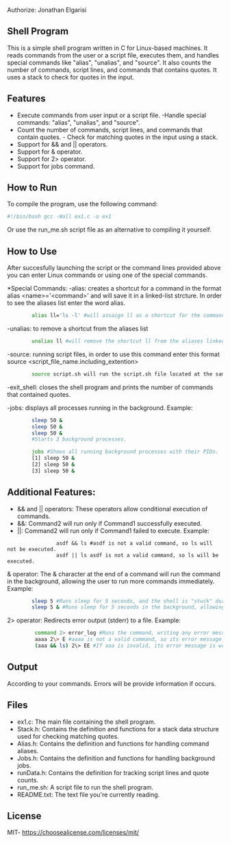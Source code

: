 Authorize: Jonathan Elgarisi

## Shell Program 
This is a simple shell program written in C for Linux-based machines. It reads commands from the user or a script file,
executes them, and handles special commands like \"alias\", \"unalias\",
and \"source\". It also counts the number of commands, script lines, and
commands that contains quotes. It uses a stack to check for quotes in
the input.

## Features
- Execute commands from user input or a script file. 
-Handle special commands: \"alias\", \"unalias\", and \"source\". 
- Count the number of commands, script lines, and commands that contain
quotes. - Check for matching quotes in the input using a stack. 
- Support for && and \|\| operators. 
- Support for & operator. 
- Support for 2\> operator. 
- Support for jobs command.

## How to Run
To compile the program, use the following command:
```bash
#!/bin/bash gcc -Wall ex1.c -o ex1
```
Or use the run_me.sh script file as an alternative to compiling it
yourself.

## How to Use
 After succesfully launching the script or the command
lines provided above you can enter Linux commands or using one of the
special commands.

*Special Commands: 
-alias: creates a shortcut for a command in the
format alias \<name\>=\'\<command\>\' and will save it in a linked-list
strcture.
         In order to see the aliases list enter the word alias. 
```bash 
        alias ll='ls -l' #will assaign ll as a shortcut for the command ls -l. then, typing alias will result with the output: ll='ls -l'
```

-unalias: to remove a shortcut from the aliases list 
```bash
        unalias ll #will remove the shortcut ll from the aliases linked-list) 
```
-source: running script files, in order to use this command enter this format source <script_file_name.including_extention>
```bash
        source script.sh will run the script.sh file located at the same folder as this shell)
```
-exit_shell: closes the shell program and prints the number of commands
        that contained quotes. 

-jobs: displays all processes running in the background. 
        Example:
```bash
        sleep 50 & 
        sleep 50 &
        sleep 50 &
        #Starts 3 background processes.
```

```bash
        jobs #Shows all running background processes with their PIDs.
        [1] sleep 50 & 
        [2] sleep 50 & 
        [3] sleep 50 &
```

## Additional Features:
 - && and || operators: These operators allow conditional execution of commands.
 - &&: Command2 will run only if Command1 successfully executed.
 - ||: Command2 will run only if Command1 failed to execute.
Example:
```
                asdf && ls #asdf is not a valid command, so ls will not be executed. 
                asdf || ls asdf is not a valid command, so ls will be executed.
```

& operator: The & character at the end of a command will run the command in the background, allowing the user to run more commands immediately. 
Example:
```bash
        sleep 5 #Runs sleep for 5 seconds, and the shell is "stuck" during this time.
        sleep 5 & #Runs sleep for 5 seconds in the background, allowing immediate command input.
```

2> operator: Redirects error output (stderr) to a file.
Example:
```bash
         command 2> error_log #Runs the command, writing any error messages to the file error_log. 
         aaaa 2\> E #aaaa is not a valid command, so its error message is written to E. cat E will print the error message from the file.
         (aaa && ls) 2\> EE #If aaa is invalid, its error message is written to EE, and ls will not be executed.
```
## Output
According to your commands.
Errors will be provide information if occurs.

## Files
 - ex1.c: The main file containing the shell program.
 - Stack.h: Contains the definition and functions for a stack data structure used for checking matching quotes.
 - Alias.h: Contains the definition and functions for handling command aliases.
 - Jobs.h: Contains the definition and functions for handling background jobs.
 - runData.h: Contains the definition for tracking script lines and quote counts.
 - run_me.sh: A script file to run the shell program.
 - README.txt: The text file you\'re currently reading.

## License
MIT- https://choosealicense.com/licenses/mit/
